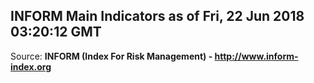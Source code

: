 ## INFORM Main Indicators as of Fri, 22 Jun 2018 03:20:12 GMT

Source: **INFORM (Index For Risk Management) - http://www.inform-index.org**